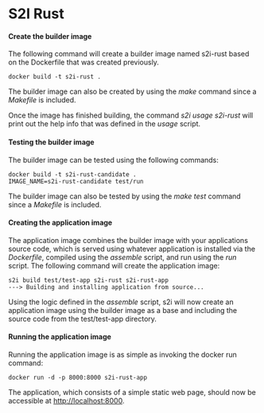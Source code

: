 
# S2I Rust

#### Create the builder image
The following command will create a builder image named s2i-rust based on the Dockerfile that was created previously.
```
docker build -t s2i-rust .
```
The builder image can also be created by using the *make* command since a *Makefile* is included.

Once the image has finished building, the command *s2i usage s2i-rust* will print out the help info that was defined in the *usage* script.

#### Testing the builder image
The builder image can be tested using the following commands:
```
docker build -t s2i-rust-candidate .
IMAGE_NAME=s2i-rust-candidate test/run
```
The builder image can also be tested by using the *make test* command since a *Makefile* is included.

#### Creating the application image
The application image combines the builder image with your applications source code, which is served using whatever application is installed via the *Dockerfile*, compiled using the *assemble* script, and run using the *run* script.
The following command will create the application image:
```
s2i build test/test-app s2i-rust s2i-rust-app
---> Building and installing application from source...
```
Using the logic defined in the *assemble* script, s2i will now create an application image using the builder image as a base and including the source code from the test/test-app directory.

#### Running the application image
Running the application image is as simple as invoking the docker run command:
```
docker run -d -p 8000:8000 s2i-rust-app
```
The application, which consists of a simple static web page, should now be accessible at  [http://localhost:8000](http://localhost:8000).

